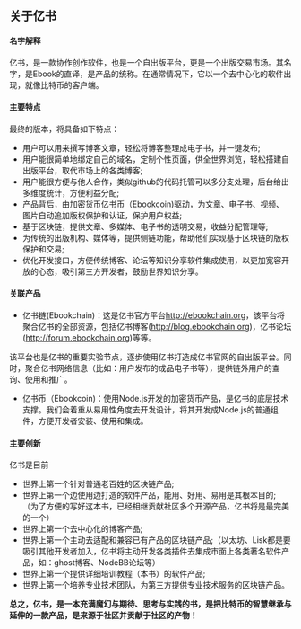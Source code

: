 ## 关于亿书

#### 名字解释

亿书，是一款协作创作软件，也是一个自出版平台，更是一个出版交易市场。其名字，是Ebook的直译，是产品的统称。在通常情况下，它以一个去中心化的软件出现，就像比特币的客户端。

#### 主要特点

最终的版本，将具备如下特点：

* 用户可以用来撰写博客文章，轻松将博客整理成电子书，并一键发布;
* 用户能很简单地绑定自己的域名，定制个性页面，供全世界浏览，轻松搭建自出版平台，取代市场上的各类博客;
* 用户能很方便与他人合作，类似github的代码托管可以多分支处理，后台给出多维度统计，方便利益分配;
* 产品背后，由加密货币亿书币（Ebookcoin)驱动，为文章、电子书、视频、图片自动追加版权保护和认证，保护用户权益;
* 基于区块链，提供文章、多媒体、电子书的透明交易，收益分配管理等;
* 为传统的出版机构、媒体等，提供侧链功能，帮助他们实现基于区块链的版权保护和交易;
* 优化开发接口，方便传统博客、论坛等知识分享软件集成使用，以更加宽容开放的心态，吸引第三方开发者，鼓励世界知识分享。

#### 关联产品

* 亿书链(Ebookchain)：这是亿书官方平台<http://ebookchain.org>，该平台将聚合亿书的全部资源，包括亿书博客(<http://blog.ebookchain.org>)，亿书论坛(<http://forum.ebookchain.org>)等等。

该平台也是亿书的重要实验节点，逐步使用亿书打造成亿书官网的自出版平台。同时，聚合亿书网络信息（比如：用户发布的成品电子书等），提供链外用户的查询、使用和推广。

* 亿书币（Ebookcoin)：使用Node.js开发的加密货币产品，是亿书的底层技术支撑。我们会着重从易用性角度去开发设计，将其开发成Node.js的普通组件，方便开发者安装、使用和集成。

#### 主要创新

亿书是目前

* 世界上第一个针对普通老百姓的区块链产品;
* 世界上第一个边使用边打造的软件产品，能用、好用、易用是其根本目的;（为了方便的写好这本书，已经相继贡献社区多个开源产品，亿书将是最完美的一个）
* 世界上第一个去中心化的博客产品;
* 世界上第一个主动去适配和兼容已有产品的区块链产品;（以太坊、Lisk都是要吸引其他开发者加入，亿书将主动开发各类插件去集成市面上各类著名软件产品，如：ghost博客、NodeBB论坛等）
* 世界上第一个提供详细培训教程（本书）的软件产品;
* 世界上第一个培养专业技术团队，为第三方提供专业技术服务的区块链产品。

**总之，亿书，是一本充满魔幻与期待、思考与实践的书，是把比特币的智慧继承与延伸的一款产品，是来源于社区并贡献于社区的产物！**

